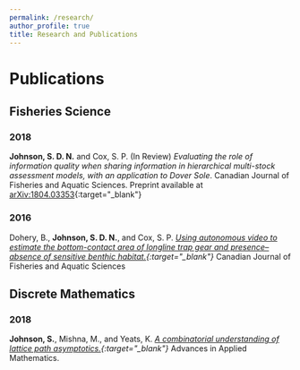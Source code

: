 ```yaml
---
permalink: /research/
author_profile: true
title: Research and Publications
---
```



# Publications
## Fisheries Science
### 2018

**Johnson, S. D. N.** and Cox, S. P. (In Review) *Evaluating the role of information quality when sharing information in hierarchical multi-stock assessment models, with an application to Dover Sole*. Canadian Journal of Fisheries and Aquatic Sciences. Preprint available at [arXiv:1804.03353](https://arxiv.org/abs/1804.03353){:target="_blank"}

### 2016

Dohery, B., **Johnson, S. D. N.**, and Cox, S. P. *[Using autonomous video to estimate the bottom-contact area of longline trap gear and presence–absence of sensitive benthic habitat.](https://doi.org/10.1139/cjfas-2016-0483){:target="_blank"}* Canadian Journal of Fisheries and Aquatic Sciences

## Discrete Mathematics
### 2018

**Johnson, S.**, Mishna, M., and Yeats, K. *[A combinatorial understanding of lattice path asymptotics.](https://doi.org/10.1016/j.aam.2017.08.001){:target="_blank"}* Advances in Applied Mathematics.